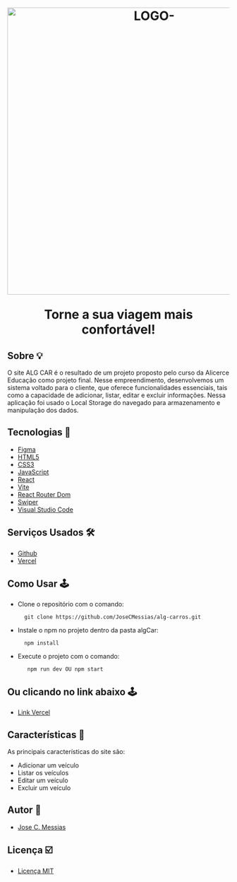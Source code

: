 <h1 align="center">
  <img width="650" alt="LOGO-" src="https://github.com/JoseCMessias/alg-carros/assets/104660308/7cf0d28b-5ed4-46e1-bf45-ff66b024042a">
  </br>
  <p>Torne a sua viagem mais confortável!</p>
</h1>

## Sobre &#128161; 

O site ALG CAR é o resultado de um projeto proposto pelo curso da Alicerce Educação como 
projeto final. Nesse empreendimento, desenvolvemos um sistema voltado para o cliente, 
que oferece funcionalidades essenciais, tais como a capacidade de adicionar, listar, 
editar e excluir informações. Nessa aplicação foi usado o Local Storage do navegado para 
armazenamento e manipulação dos dados. 

## Tecnologias &#128126;

- [Figma](https://www.figma.com)
- [HTML5](https://developer.mozilla.org/pt-BR/docs/Web/HTML)
- [CSS3](https://developer.mozilla.org/pt-BR/docs/Web/CSS)
- [JavaScript](https://developer.mozilla.org/pt-BR/docs/Web/JavaScript)
- [React](https://pt-br.legacy.reactjs.org/)
- [Vite](https://vitejs.dev/)
- [React Router Dom](https://www.npmjs.com/package/react-router-dom)
- [Swiper](https://swiperjs.com/)
- [Visual Studio Code](https://code.visualstudio.com)

## Serviços Usados &#128736;&#65039;

- [Github](https://github.com/)
- [Vercel](https://vercel.com/)

## Como Usar 	&#128377;&#65039;

- Clone o repositório com o comando:
    ```
      git clone https://github.com/JoseCMessias/alg-carros.git
    ```
- Instale o npm no projeto dentro da pasta algCar:
     ```
       npm install
     ```
- Execute o projeto com o comando:
    ```
       npm run dev OU npm start
     ```
    
## Ou clicando no link abaixo &#128377;&#65039;

- [Link Vercel](https://alg-car.vercel.app/)

## Características 		&#128221;

As principais características do site são:
- Adicionar um veículo
- Listar os veículos
- Editar um veículo
- Excluir um veículo

## Autor 	&#128101;

- [Jose C. Messias](https://github.com/JoseCMessias)

## Licença  &#9745;&#65039;

- [Licença MIT](https://github.com/JoseCMessias/alg-carros/blob/main/LICENSE)
